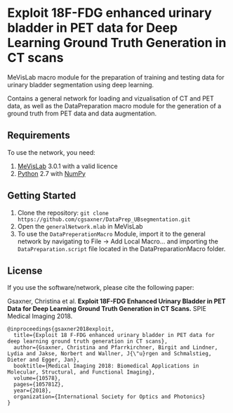 # Exploit 18F-FDG enhanced urinary bladder in PET data for Deep Learning Ground Truth Generation in CT scans

MeVisLab macro module for the preparation of training and testing data for urinary bladder segmentation using deep learning.

Contains a general network for loading and vizualisation of CT and PET data, as well as the DataPreparation macro module for the generation of a ground truth from PET data and data augmentation.

## Requirements

To use the network, you need:

1. [MeVisLab](https://www.mevislab.de/download/) 3.0.1 with a valid licence
2. [Python](https://www.python.org/download/releases/2.7/) 2.7 with [NumPy](http://www.numpy.org/)

## Getting Started

1. Clone the repository:
```git clone https://github.com/cgsaxner/DataPrep_UBsegmentation.git```
2. Open the ```generalNetwork.mlab``` in MeVisLab
3. To use the ```DataPreperationMacro``` Module, import it to the general network by navigating to File -> Add Local Macro... and importing the ```DataPreparation.script``` file located in the DataPreparationMacro folder.

## License

If you use the software/network, please cite the following paper:

Gsaxner, Christina et al. **Exploit 18F-FDG Enhanced Urinary Bladder in PET Data for Deep Learning Ground Truth Generation in CT Scans.** SPIE Medical Imaging 2018.

    @inproceedings{gsaxner2018exploit,
      title={Exploit 18 F-FDG enhanced urinary bladder in PET data for deep learning ground truth generation in CT scans},
      author={Gsaxner, Christina and Pfarrkirchner, Birgit and Lindner, Lydia and Jakse, Norbert and Wallner, J{\"u}rgen and Schmalstieg, Dieter and Egger, Jan},
      booktitle={Medical Imaging 2018: Biomedical Applications in Molecular, Structural, and Functional Imaging},
      volume={10578},
      pages={105781Z},
      year={2018},
      organization={International Society for Optics and Photonics}
    }
